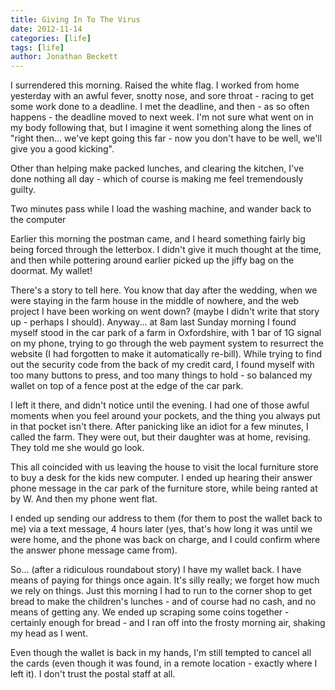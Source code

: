 ```yaml
---
title: Giving In To The Virus
date: 2012-11-14
categories: [life]
tags: [life]
author: Jonathan Beckett
---
```


I surrendered this morning. Raised the white flag. I worked from home yesterday with an awful fever, snotty nose, and sore throat - racing to get some work done to a deadline. I met the deadline, and then - as so often happens - the deadline moved to next week. I'm not sure what went on in my body following that, but I imagine it went something along the lines of "right then... we've kept going this far - now you don't have to be well, we'll give you a good kicking".

Other than helping make packed lunches, and clearing the kitchen, I've done nothing all day - which of course is making me feel tremendously guilty.

Two minutes pass while I load the washing machine, and wander back to the computer

Earlier this morning the postman came, and I heard something fairly big being forced through the letterbox. I didn't give it much thought at the time, and then while pottering around earlier picked up the jiffy bag on the doormat. My wallet!

There's a story to tell here. You know that day after the wedding, when we were staying in the farm house in the middle of nowhere, and the web project I have been working on went down? (maybe I didn't write that story up - perhaps I should). Anyway... at 8am last Sunday morning I found myself stood in the car park of a farm in Oxfordshire, with 1 bar of 1G signal on my phone, trying to go through the web payment system to resurrect the website (I had forgotten to make it automatically re-bill). While trying to find out the security code from the back of my credit card, I found myself with too many buttons to press, and too many things to hold - so balanced my wallet on top of a fence post at the edge of the car park.

I left it there, and didn't notice until the evening. I had one of those awful moments when you feel around your pockets, and the thing you always put in that pocket isn't there. After panicking like an idiot for a few minutes, I called the farm. They were out, but their daughter was at home, revising. They told me she would go look.

This all coincided with us leaving the house to visit the local furniture store to buy a desk for the kids new computer. I ended up hearing their answer phone message in the car park of the furniture store, while being ranted at by W. And then my phone went flat.

I ended up sending our address to them (for them to post the wallet back to me) via a text message, 4 hours later (yes, that's how long it was until we were home, and the phone was back on charge, and I could confirm where the answer phone message came from).

So... (after a ridiculous roundabout story) I have my wallet back. I have means of paying for things once again. It's silly really; we forget how much we rely on things. Just this morning I had to run to the corner shop to get bread to make the children's lunches - and of course had no cash, and no means of getting any. We ended up scraping some coins together - certainly enough for bread - and I ran off into the frosty morning air, shaking my head as I went.

Even though the wallet is back in my hands, I'm still tempted to cancel all the cards (even though it was found, in a remote location - exactly where I left it). I don't trust the postal staff at all.